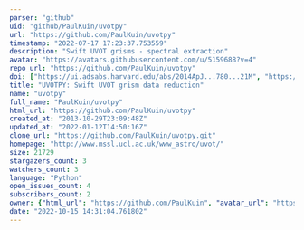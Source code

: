 ```yaml
---
parser: "github"
uid: "github/PaulKuin/uvotpy"
url: "https://github.com/PaulKuin/uvotpy"
timestamp: "2022-07-17 17:23:37.753559"
description: "Swift UVOT grisms - spectral extraction"
avatar: "https://avatars.githubusercontent.com/u/5159688?v=4"
repo_url: "https://github.com/PaulKuin/uvotpy"
doi: ["https://ui.adsabs.harvard.edu/abs/2014ApJ...780...21M", "https://ui.adsabs.harvard.edu/abs/2015MNRAS.449.2514K", "https://ui.adsabs.harvard.edu/abs/2014ascl.soft10004K/abstract"]
title: "UVOTPY: Swift UVOT grism data reduction"
name: "uvotpy"
full_name: "PaulKuin/uvotpy"
html_url: "https://github.com/PaulKuin/uvotpy"
created_at: "2013-10-29T23:09:48Z"
updated_at: "2022-01-12T14:50:16Z"
clone_url: "https://github.com/PaulKuin/uvotpy.git"
homepage: "http://www.mssl.ucl.ac.uk/www_astro/uvot/"
size: 21729
stargazers_count: 3
watchers_count: 3
language: "Python"
open_issues_count: 4
subscribers_count: 2
owner: {"html_url": "https://github.com/PaulKuin", "avatar_url": "https://avatars.githubusercontent.com/u/5159688?v=4", "login": "PaulKuin", "type": "User"}
date: "2022-10-15 14:31:04.761802"
---
```

